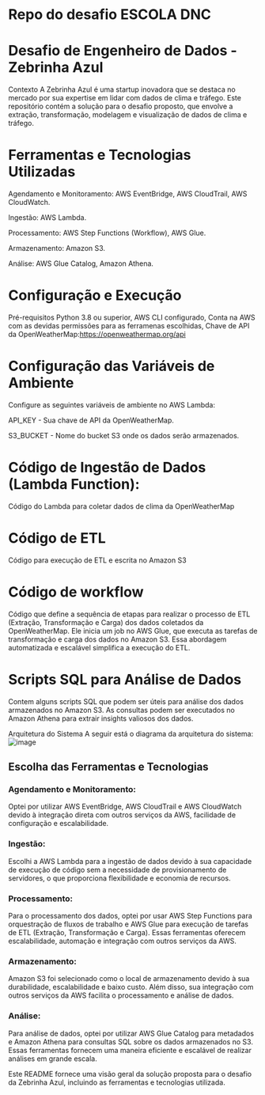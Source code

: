 # Repo do desafio ESCOLA DNC


# Desafio de Engenheiro de Dados - Zebrinha Azul

Contexto
A Zebrinha Azul é uma startup inovadora que se destaca no mercado por sua expertise em lidar com dados de clima e tráfego. Este repositório contém a solução para o desafio proposto, que envolve a extração, transformação, modelagem e visualização de dados de clima e tráfego.

# Ferramentas e Tecnologias Utilizadas

Agendamento e Monitoramento:
AWS EventBridge, AWS CloudTrail, AWS CloudWatch.

Ingestão:
AWS Lambda.

Processamento:
AWS Step Functions (Workflow), AWS Glue.

Armazenamento:
Amazon S3.

Análise:
AWS Glue Catalog, Amazon Athena.

# Configuração e Execução

Pré-requisitos
Python 3.8 ou superior, 
AWS CLI configurado, 
Conta na AWS com as devidas permissões para as ferramenas escolhidas,
Chave de API da OpenWeatherMap:https://openweathermap.org/api


# Configuração das Variáveis de Ambiente
Configure as seguintes variáveis de ambiente no AWS Lambda:

API_KEY - Sua chave de API da OpenWeatherMap.

S3_BUCKET - Nome do bucket S3 onde os dados serão armazenados.

# Código de Ingestão de Dados (Lambda Function):
Código do Lambda para coletar dados de clima da OpenWeatherMap

# Código de ETL
Código para execução de ETL e escrita no Amazon S3

# Código de workflow
 Código que define a sequência de etapas para realizar o processo de ETL (Extração, Transformação e Carga) dos dados coletados da OpenWeatherMap. Ele inicia um job no AWS Glue, que executa as tarefas de transformação e carga dos dados no Amazon S3. Essa abordagem automatizada e escalável simplifica a execução do ETL.

# Scripts SQL para Análise de Dados
Contem alguns scripts SQL que podem ser úteis para análise dos dados armazenados no Amazon S3. As consultas podem ser executados no Amazon Athena para extrair insights valiosos dos dados.

Arquitetura do Sistema
A seguir está o diagrama da arquitetura do sistema:
![image](https://github.com/OliveiraGabriele/teste_engenheiro_dnc/assets/79588089/9f65456d-7ab6-4997-8eed-4e2d00a6a86b)

## Escolha das Ferramentas e Tecnologias

### Agendamento e Monitoramento:
Optei por utilizar AWS EventBridge, AWS CloudTrail e AWS CloudWatch devido à integração direta com outros serviços da AWS, facilidade de configuração e escalabilidade.

### Ingestão:
Escolhi a AWS Lambda para a ingestão de dados devido à sua capacidade de execução de código sem a necessidade de provisionamento de servidores, o que proporciona flexibilidade e economia de recursos.

### Processamento:
Para o processamento dos dados, optei por usar AWS Step Functions para orquestração de fluxos de trabalho e AWS Glue para execução de tarefas de ETL (Extração, Transformação e Carga). Essas ferramentas oferecem escalabilidade, automação e integração com outros serviços da AWS.

### Armazenamento:
Amazon S3 foi selecionado como o local de armazenamento devido à sua durabilidade, escalabilidade e baixo custo. Além disso, sua integração com outros serviços da AWS facilita o processamento e análise de dados.

### Análise:
Para análise de dados, optei por utilizar AWS Glue Catalog para metadados e Amazon Athena para consultas SQL sobre os dados armazenados no S3. Essas ferramentas fornecem uma maneira eficiente e escalável de realizar análises em grande escala.



Este README fornece uma visão geral da solução proposta para o desafio da Zebrinha Azul, incluindo as ferramentas e tecnologias utilizada. 

